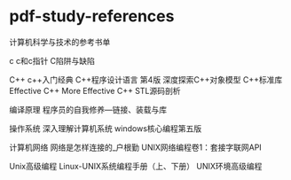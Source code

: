 # pdf-study-references
计算机科学与技术的参考书单

c
  c和c指针
  C陷阱与缺陷

C++
  c++入门经典
  C++程序设计语言 第4版
  深度探索C++对象模型
  C++标准库
  Effective C++
  More Effective C++
  STL源码剖析

编译原理
  程序员的自我修养—链接、装载与库

操作系统
  深入理解计算机系统
  windows核心编程第五版

计算机网络
  网络是怎样连接的_户根勤
  UNIX网络编程卷1：套接字联网API

Unix高级编程
  Linux-UNIX系统编程手册（上、下册）
  UNIX环境高级编程
